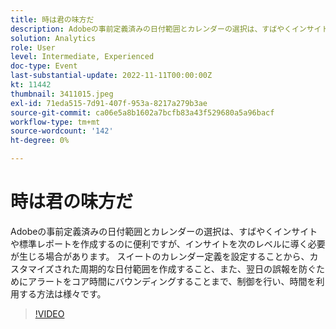 ```yaml
---
title: 時は君の味方だ
description: Adobeの事前定義済みの日付範囲とカレンダーの選択は、すばやくインサイトや標準レポートを作成するのに便利ですが、インサイトを次のレベルに導く必要が生じる場合があります。 スイートのカレンダー定義を設定することから、カスタマイズされた周期的な日付範囲を作成すること、また、翌日の誤報を防ぐためにアラートをコア時間にバウンディングすることまで、制御を行い、時間を利用する方法は様々です。
solution: Analytics
role: User
level: Intermediate, Experienced
doc-type: Event
last-substantial-update: 2022-11-11T00:00:00Z
kt: 11442
thumbnail: 3411015.jpeg
exl-id: 71eda515-7d91-407f-953a-8217a279b3ae
source-git-commit: ca06e5a8b1602a7bcfb83a43f529680a5a96bacf
workflow-type: tm+mt
source-wordcount: '142'
ht-degree: 0%

---
```


# 時は君の味方だ

Adobeの事前定義済みの日付範囲とカレンダーの選択は、すばやくインサイトや標準レポートを作成するのに便利ですが、インサイトを次のレベルに導く必要が生じる場合があります。 スイートのカレンダー定義を設定することから、カスタマイズされた周期的な日付範囲を作成すること、また、翌日の誤報を防ぐためにアラートをコア時間にバウンディングすることまで、制御を行い、時間を利用する方法は様々です。

>[!VIDEO](https://video.tv.adobe.com/v/3411015/?quality=12&learn=on)
